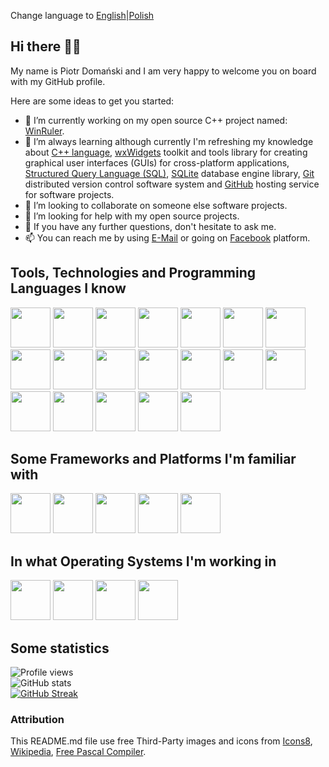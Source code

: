 Change language to [English](https://github.com/dompiotr85/dompiotr85/blob/main/README.md)|[Polish](https://github.com/dompiotr85/dompiotr85/blob/main/README_PL.md)

## Hi there 👋🏻

My name is Piotr Domański and I am very happy to welcome you on board with my GitHub profile.

Here are some ideas to get you started:

- 🔭 I’m currently working on my open source C++ project named: [WinRuler](https://github.com/dompiotr85/WinRuler).
- 🌱 I’m always learning although currently I'm refreshing my knowledge about [C++ language](https://en.wikipedia.org/wiki/C%2B%2B), [wxWidgets](https://en.wikipedia.org/wiki/WxWidgets) toolkit and tools library for creating graphical user interfaces (GUIs) for cross-platform applications, [Structured Query Language (SQL)](https://en.wikipedia.org/wiki/SQL), [SQLite](https://en.wikipedia.org/wiki/SQLite) database engine library, [Git](https://en.wikipedia.org/wiki/Git) distributed version control software system and [GitHub](https://en.wikipedia.org/wiki/GitHub) hosting service for software projects.
- 👯 I’m looking to collaborate on someone else software projects.
- 🤔 I’m looking for help with my open source projects.
- 💬 If you have any further questions, don't hesitate to ask me.
- 📫 You can reach me by using [E-Mail](mailto:positive.podi@gmail.com) or going on [Facebook](https://www.facebook.com/doman.junior) platform.

## Tools, Technologies and Programming Languages I know

[<img src="https://img.icons8.com/?size=100&id=105446&format=png&color=000000" width="64" height="64"/>](https://en.wikipedia.org/wiki/Delphi_(software))
[<img src="https://upload.wikimedia.org/wikipedia/commons/8/80/Lazarus_Logo_%28new%29.png" width="64" height="64"/>](https://en.wikipedia.org/wiki/Lazarus_(software))
[<img src="https://www.freepascal.org/pic/logo.gif" width="64" height="64"/>](https://en.wikipedia.org/wiki/Free_Pascal)
[<img src="https://upload.wikimedia.org/wikipedia/commons/1/18/C_Programming_Language.svg" width="64" height="64"/>](https://en.wikipedia.org/wiki/C_(programming_language))
[<img src="https://upload.wikimedia.org/wikipedia/commons/1/18/ISO_C%2B%2B_Logo.svg" width="64" height="64"/>](https://en.wikipedia.org/wiki/C%2B%2B)
[<img src="https://upload.wikimedia.org/wikipedia/commons/b/bb/WxWidgets.svg" width="64" height="64"/>](https://en.wikipedia.org/wiki/WxWidgets)
[<img src="https://upload.wikimedia.org/wikipedia/commons/6/61/HTML5_logo_and_wordmark.svg" width="64" height="64"/>](https://en.wikipedia.org/wiki/HTML)
[<img src="https://upload.wikimedia.org/wikipedia/commons/d/d5/CSS3_logo_and_wordmark.svg" width="64" height="64"/>](https://en.wikipedia.org/wiki/CSS)
[<img src="https://img.icons8.com/?size=100&id=v13GOfYIdvlQ&format=png&color=000000" width="64" height="64"/>](https://en.wikipedia.org/wiki/SQL)
[<img src="https://upload.wikimedia.org/wikipedia/commons/9/97/Sqlite-square-icon.svg" width="64" height="64"/>](https://en.wikipedia.org/wiki/SQLite)
[<img src="https://img.icons8.com/?size=100&id=laYYF3dV0Iew&format=png&color=000000" width="64" height="64"/>](https://en.wikipedia.org/wiki/Microsoft_SQL_Server)
[<img src="https://img.icons8.com/?size=100&id=qGUfLiYi1bRN&format=png&color=000000" width="64" height="64"/>](https://en.wikipedia.org/wiki/MySQL)
[<img src="https://img.icons8.com/?size=100&id=DakakaPez2uy&format=png&color=000000" width="64" height="64"/>](https://en.wikipedia.org/wiki/MariaDB)
[<img src="https://upload.wikimedia.org/wikipedia/commons/2/29/Postgresql_elephant.svg" width="64" height="64"/>](https://en.wikipedia.org/wiki/PostgreSQL)
[<img src="https://img.icons8.com/?size=100&id=39913&format=png&color=000000" widht="64" height="64"/>](https://en.wikipedia.org/wiki/Oracle_Database)
[<img src="https://upload.wikimedia.org/wikipedia/commons/e/e0/Git-logo.svg" width="64" height="64"/>](https://en.wikipedia.org/wiki/Git)
[<img src="https://img.icons8.com/?size=100&id=iEBcQcM9rnZ9&format=png&color=000000" width="64" height="64"/>](https://en.wikipedia.org/wiki/GitHub)
[<img src="https://upload.wikimedia.org/wikipedia/commons/4/45/The_GIMP_icon_-_gnome.svg" width="64" height="64"/>](https://en.wikipedia.org/wiki/GIMP)
[<img src="https://upload.wikimedia.org/wikipedia/commons/a/af/Adobe_Photoshop_CC_icon.svg" width="64" height="64"/>](https://en.wikipedia.org/wiki/Adobe_Photoshop)

## Some Frameworks and Platforms I'm familiar with

[<img src="https://upload.wikimedia.org/wikipedia/commons/2/2c/Visual_Studio_Icon_2022.svg" width="64" height="64"/>](https://en.wikipedia.org/wiki/Visual_Studio)
[<img src="https://upload.wikimedia.org/wikipedia/commons/9/9a/Visual_Studio_Code_1.35_icon.svg" width="64" height="64"/>](https://en.wikipedia.org/wiki/Visual_Studio_Code)
[<img src="https://upload.wikimedia.org/wikipedia/commons/4/4b/Codeblocks_logo.png" width="64" height="64"/>](https://en.wikipedia.org/wiki/Code::Blocks)
[<img src="https://img.icons8.com/?size=100&id=105446&format=png&color=000000" width="64" height="64"/>](https://en.wikipedia.org/wiki/Delphi_(software))
[<img src="https://img.icons8.com/?size=100&id=22813&format=png&color=000000" width="64" height="64"/>](https://en.wikipedia.org/wiki/Docker_(software))

## In what Operating Systems I'm working in

[<img src="https://upload.wikimedia.org/wikipedia/commons/e/e2/Windows_logo_and_wordmark_-_2021.svg" width="64" height="64"/>](https://en.wikipedia.org/wiki/Microsoft_Windows)
[<img src="https://upload.wikimedia.org/wikipedia/commons/3/3c/TuxFlat.svg" width="64" height="64"/>](https://en.wikipedia.org/wiki/Linux)
[<img src="https://upload.wikimedia.org/wikipedia/commons/4/4a/Debian-OpenLogo.svg" width="64" height="64"/>](https://en.wikipedia.org/wiki/Debian)
[<img src="https://upload.wikimedia.org/wikipedia/commons/d/d1/Raspberry_Pi_OS_Logo.png" width="64" height="64"/>](https://en.wikipedia.org/wiki/Raspberry_Pi_OS)

## Some statistics

![Profile views](https://komarev.com/ghpvc/?username=dompiotr85)<br/>
![GitHub stats](https://github-readme-stats.vercel.app/api?username=dompiotr85&show_icons=true&theme=calm_pink)<br/>
[![GitHub Streak](https://streak-stats.demolab.com?user=dompiotr85&theme=onedark)](https://git.io/streak-stats)<br/>

### Attribution

This README.md file use free Third-Party images and icons from [Icons8](https://icons8.com/), [Wikipedia](https://www.wikipedia.org/), [Free Pascal Compiler](https://www.freepascal.org/).
